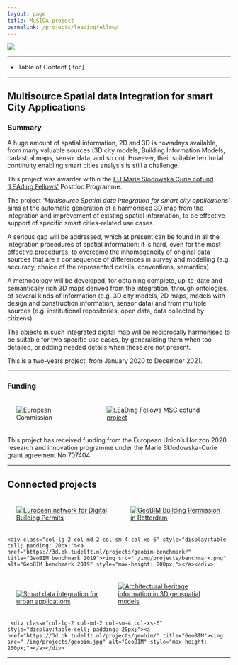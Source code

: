 ```yaml
---
layout: page
title: MuSICA project
permalink: /projects/leadingfellow/
---
```


<div class="row">
  <div class="col-sm-12 col-xs-12"><img class="img-responsive" src="{{ "/projects/leadingfellow/img/headerMLF.png" }}"></div>
</div>

- - -

* Table of Content
{:toc}

- - -

## Multisource Spatial data Integration for smart City Applications

### Summary

A huge amount of spatial information, 2D and 3D is nowadays available, from many valuable sources (3D city models, Building Information Models, cadastral maps, sensor data, and so on). However, their suitable territorial continuity enabling smart cities analysis is still a challenge.

This project was awarder within the [EU Marie Slodowska Curie cofund ‘LEAding Fellows’](https://leadingfellows.eu/) Postdoc Programme.

The project *‘Multisource Spatial data integration for smart city applications’* aims at the automatic generation of a harmonised 3D map from the integration and improvement of existing spatial information, to be effective support of specific smart cities-related use cases.

A serious gap will be addressed, which at present can be found in all the integration procedures of spatial information: it is hard, even for the most effective procedures, to overcome the inhomogeneity of original data sources that are a consequence of differences in survey and modelling (e.g. accuracy, choice of the represented details, conventions, semantics).

A methodology will be developed, for obtaining complete, up-to-date and semantically rich 3D maps derived from the integration, through ontologies, of several kinds of information (e.g. 3D city models, 2D maps, models with design and construction information, sensor data) and from multiple sources (e.g. institutional repositories, open data, data collected by citizens).

The objects in such integrated digital map will be reciprocally harmonised to be suitable for two specific use cases, by generalising them when too detailed, or adding needed details when these are not present. 

This is a two-years project, from January 2020 to December 2021.

<!--
 - - -
 
 ### Results
 
 #### Data readiness and practice investigation
 
 Noardo F, Arroyo Ohori K, Krijnen T, Stoter J. [An Inspection of IFC Models from Practice.](https://doi.org/10.3390/app11052232) Applied Sciences. 2021; 11(5):2232.  
 
 #### Ontologies for data integration
 


 #### Data harmonization
 
 -->
 - - -


### Funding


<div class="row">
  <div class="col-lg-2 col-md-2 col-sm-4 col-xs-6" style="display:table-cell; padding: 20px;"><a title="EU Commission"><img src="/projects/leadingfellow/img/EUlogo.jpg" alt="European Commission" style="max-height: 200px;"></a></div>
  
  <div class="col-lg-3 col-md-3 col-sm-4 col-xs-6" style="display:table-cell; padding: 20px;"><a href="https://leadingfellows.eu/" title="Leading Fellows Postdoc Programme"><img src="/projects/leadingfellow/img/LEaDing_Fellows_logo.jpg" alt="LEaDing Fellows MSC cofund project" style="max-height: 300px;"></a></div>
  
  </div>
  
This project has received funding from the European Union’s Horizon 2020 research and innovation programme under the Marie Skłodowska-Curie grant agreement No 707404.
  
- - -

## Connected projects

<div class="row">

  <div class="col-lg-2 col-md-2 col-sm-4 col-xs-6" style="display:table-cell; padding: 20px;"><a href="https://3d.bk.tudelft.nl/projects/RotterdamGeoBIMBuildingPermission/" title="GeoBIM Building Permission in Rotterdam"><img src=" /img/projects/eunet4dbp.png" alt="European network for Digital Building Permits" style="max-height: 200px;"></a></div>
 
  <div class="col-lg-2 col-md-2 col-sm-4 col-xs-6" style="display:table-cell; padding: 20px;"><a href="https://3d.bk.tudelft.nl/projects/RotterdamGeoBIMBuildingPermission/" title="GeoBIM Building Permission in Rotterdam"><img src=" /img/projects/rotterdamBP.png" alt="GeoBIM Building Permission in Rotterdam" style="max-height: 200px;"></a></div>
  
    <div class="col-lg-2 col-md-2 col-sm-4 col-xs-6" style="display:table-cell; padding: 20px;"><a href="https://3d.bk.tudelft.nl/projects/geobim-benchmark/" title="GeoBIM benchmark 2019"><img src=" /img/projects/benchmark.png" alt="GeoBIM benchmark 2019" style="max-height: 200px;"></a></div>
    
  <div class="col-lg-2 col-md-2 col-sm-4 col-xs-6" style="display:table-cell; padding: 20px;"><a href="https://3d.bk.tudelft.nl/projects/smartdi-ams/" title="Smart data integration for urban applications"><img src=" /img/projects/sdi-ams.jpg" alt="Smart data integration for urban applications" style="max-height: 200px;"></a></div>

  <div class="col-lg-2 col-md-2 col-sm-4 col-xs-6" style="display:table-cell; padding: 20px;"><a href="https://3d.bk.tudelft.nl/projects/culturalheritage/" title="Architectural heritage information in 3D geospatial models"><img src=" /img/projects/ch3.gif" alt="Architectural heritage information in 3D geospatial models" style="max-height: 200px;"></a></div>
  
     <div class="col-lg-2 col-md-2 col-sm-4 col-xs-6" style="display:table-cell; padding: 20px;"><a href="https://3d.bk.tudelft.nl/projects/geobim/" title="GeoBIM"><img src=" /img/projects/geobim.jpg" alt="GeoBIM" style="max-height: 200px;"></a></div>
     
</div>

- - -
<!--
## Team

<div class="row">
    {% include project_team.html project_name='esdr-geobim' %}
</div>
-->